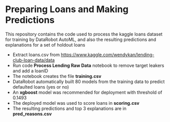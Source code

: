 # Preparing Loans and Making Predictions

This repository contains the code used to process the kaggle loans dataset for training by DataRobot AutoML, and also the resulting predictions and explanations for a set of holdout loans

- Extract loans.csv from https://www.kaggle.com/wendykan/lending-club-loan-data/data
- Run code <b>Process Lending Raw Data</b> notebook to remove target leakers and add a loanID
- The notebook creates the file <b>training.csv</b>
- DataRobot automatically built 80 models from the training data to predict defaulted loans (yes or no)
- An <b>xgboost</b> model was recommended for deployment with threshold of 0.1493
- The deployed model was used to score loans in <b>scoring.csv</b>
- The resulting predictions and top 3 explanations are in <b>pred_reasons.csv</b>
